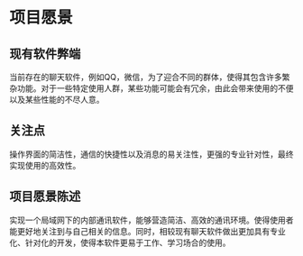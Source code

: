 # 项目愿景

## 现有软件弊端

当前存在的聊天软件，例如QQ，微信，为了迎合不同的群体，使得其包含许多繁杂功能。对于一些特定使用人群，某些功能可能会有冗余，由此会带来使用的不便以及某些性能的不尽人意。

## 关注点

操作界面的简洁性，通信的快捷性以及消息的易关注性，更强的专业针对性，最终实现使用的高效性。

## 项目愿景陈述

实现一个局域网下的内部通讯软件，能够营造简洁、高效的通讯环境。使得使用者能更好地关注到与自己相关的信息。同时，相较现有聊天软件做出更加具有专业化、针对化的开发，使得本软件更易于工作、学习场合的使用。
